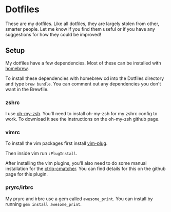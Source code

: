 # Dotfiles
These are my dotfiles. Like all dotfiles, they are largely stolen from other,
smarter people. Let me know if you find them useful or if you have any
suggestions for how they could be improved!

## Setup
My dotfiles have a few dependencies. Most of these can be installed with
[homebrew](https://brew.sh/).

To install these dependencies with homebrew cd into the Dotfiles directory and
type `brew bundle`. You can comment out any dependencies you don't want in the
Brewfile.

### zshrc
I use [oh-my-zsh](https://github.com/robbyrussell/oh-my-zsh). You'll need to
install oh-my-zsh for my zshrc config to work. To download it see the
instructions on the oh-my-zsh github page.

### vimrc
To install the vim packages first install
[vim-plug](https://github.com/junegunn/vim-plug).

Then inside vim run `:PlugInstall`.

After installing the vim plugins, you'll also need to do some manual
installation for the [ctrlp-cmatcher](https://github.com/JazzCore/ctrlp-cmatcher).
You can find details for this on the github page for this plugin.

### pryrc/irbrc
My pryrc and irbrc use a gem called `awesome_print`. You can install by running `gem
install awesome_print`.
